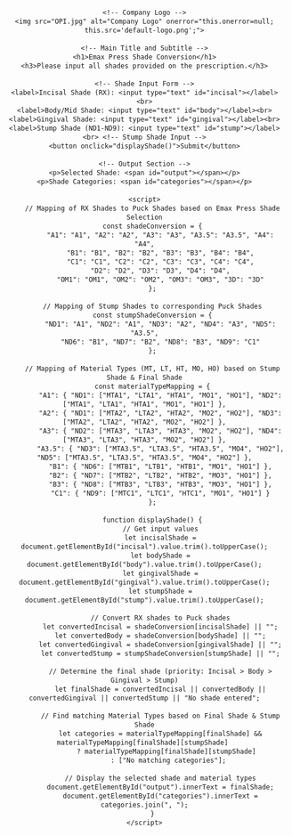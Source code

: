
<html>
<head>
    <title>Emax Press Shade Conversion</title>
    <style>
        body {
            font-family: Arial, sans-serif;
            text-align: center;
            margin: 20px;
        }
        img {
            width: 500px;
            margin-bottom: 10px;
        }
        h1 {
            font-size: 24px;
        }
        h3 {
            font-size: 16px;
            color: gray;
        }
        input {
            margin: 5px;
            padding: 5px;
        }
        button {
            padding: 8px 12px;
            background-color: #007bff;
            color: white;
            border: none;
            cursor: pointer;
        }
        button:hover {
            background-color: #0056b3;
        }
        p {
            font-weight: bold;
            margin-top: 15px;
        }
    </style>
</head>
<body>

    <!-- Company Logo -->
    <img src="OPI.jpg" alt="Company Logo" onerror="this.onerror=null; this.src='default-logo.png';">

    <!-- Main Title and Subtitle -->
    <h1>Emax Press Shade Conversion</h1>
    <h3>Please input all shades provided on the prescription.</h3>

    <!-- Shade Input Form -->
    <label>Incisal Shade (RX): <input type="text" id="incisal"></label><br>
    <label>Body/Mid Shade: <input type="text" id="body"></label><br>
    <label>Gingival Shade: <input type="text" id="gingival"></label><br>
    <label>Stump Shade (ND1-ND9): <input type="text" id="stump"></label><br> <!-- Stump Shade Input -->
    <button onclick="displayShade()">Submit</button>

    <!-- Output Section -->
    <p>Selected Shade: <span id="output"></span></p>
    <p>Shade Categories: <span id="categories"></span></p>

    <script>
        // Mapping of RX Shades to Puck Shades based on Emax Press Shade Selection
        const shadeConversion = {
            "A1": "A1", "A2": "A2", "A3": "A3", "A3.5": "A3.5", "A4": "A4",
            "B1": "B1", "B2": "B2", "B3": "B3", "B4": "B4",
            "C1": "C1", "C2": "C2", "C3": "C3", "C4": "C4",
            "D2": "D2", "D3": "D3", "D4": "D4",
            "OM1": "OM1", "OM2": "OM2", "OM3": "OM3", "3D": "3D"
        };

        // Mapping of Stump Shades to corresponding Puck Shades
        const stumpShadeConversion = {
            "ND1": "A1", "ND2": "A1", "ND3": "A2", "ND4": "A3", "ND5": "A3.5",
            "ND6": "B1", "ND7": "B2", "ND8": "B3", "ND9": "C1"
        };

        // Mapping of Material Types (MT, LT, HT, MO, HO) based on Stump Shade & Final Shade
        const materialTypeMapping = {
            "A1": { "ND1": ["MTA1", "LTA1", "HTA1", "MO1", "HO1"], "ND2": ["MTA1", "LTA1", "HTA1", "MO1", "HO1"] },
            "A2": { "ND1": ["MTA2", "LTA2", "HTA2", "MO2", "HO2"], "ND3": ["MTA2", "LTA2", "HTA2", "MO2", "HO2"] },
            "A3": { "ND2": ["MTA3", "LTA3", "HTA3", "MO2", "HO2"], "ND4": ["MTA3", "LTA3", "HTA3", "MO2", "HO2"] },
            "A3.5": { "ND3": ["MTA3.5", "LTA3.5", "HTA3.5", "MO4", "HO2"], "ND5": ["MTA3.5", "LTA3.5", "HTA3.5", "MO4", "HO2"] },
            "B1": { "ND6": ["MTB1", "LTB1", "HTB1", "MO1", "HO1"] },
            "B2": { "ND7": ["MTB2", "LTB2", "HTB2", "MO3", "HO1"] },
            "B3": { "ND8": ["MTB3", "LTB3", "HTB3", "MO3", "HO1"] },
            "C1": { "ND9": ["MTC1", "LTC1", "HTC1", "MO1", "HO1"] }
        };

        function displayShade() {
            // Get input values
            let incisalShade = document.getElementById("incisal").value.trim().toUpperCase();
            let bodyShade = document.getElementById("body").value.trim().toUpperCase();
            let gingivalShade = document.getElementById("gingival").value.trim().toUpperCase();
            let stumpShade = document.getElementById("stump").value.trim().toUpperCase();

            // Convert RX shades to Puck shades
            let convertedIncisal = shadeConversion[incisalShade] || "";
            let convertedBody = shadeConversion[bodyShade] || "";
            let convertedGingival = shadeConversion[gingivalShade] || "";
            let convertedStump = stumpShadeConversion[stumpShade] || "";

            // Determine the final shade (priority: Incisal > Body > Gingival > Stump)
            let finalShade = convertedIncisal || convertedBody || convertedGingival || convertedStump || "No shade entered";

            // Find matching Material Types based on Final Shade & Stump Shade
            let categories = materialTypeMapping[finalShade] && materialTypeMapping[finalShade][stumpShade] 
                ? materialTypeMapping[finalShade][stumpShade] 
                : ["No matching categories"];

            // Display the selected shade and material types
            document.getElementById("output").innerText = finalShade;
            document.getElementById("categories").innerText = categories.join(", ");
        }
    </script>

</body>
</html>
